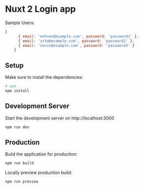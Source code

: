 # Nuxt 2 Login app

Sample Users:
```js
[
      { email: 'mohsen@example.com', password: 'password1' },
      { email: 'arka@example.com', password: 'password2' },
      { email: 'novin@example.com', password: 'password3' }
    ]
```

## Setup

Make sure to install the dependencies:

```bash
# npm
npm install
```

## Development Server

Start the development server on http://localhost:3000

```bash
npm run dev
```

## Production

Build the application for production:

```bash
npm run build
```

Locally preview production build:

```bash
npm run preview
```